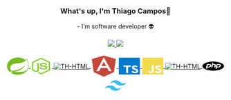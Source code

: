 <div align="center">
<h3> What's up, I'm Thiago Campos👋</h3>
- I’m software developer 👽
</div> 
<br>
<div align="center">
  <a href="https://github.com/thfields">
  <img height="200em" src="https://github-readme-stats.vercel.app/api?username=thfields&show_icons=true&theme=blue-green&include_all_commits=true&count_private=true"/>
  <img height="200em" src="https://github-readme-stats.vercel.app/api/top-langs/?username=thfields&layout=compact&langs_count=7&theme=blue-green"/>
</div>

<div style="display: inline_block" align="center"><br>
  
  <img align="center" alt="TH-HTML" height="40" width="50" src="https://raw.githubusercontent.com/devicons/devicon/master/icons/spring/spring-original.svg">
  <img align="center" alt="TH-HTML" height="40" width="50" src="https://raw.githubusercontent.com/devicons/devicon/master/icons/nodejs/nodejs-original.svg">
  <img align="center" alt="TH-HTML" height="40" width="50" src="https://cdn.jsdelivr.net/gh/devicons/devicon/icons/react/react-original.svg">
  <img align="center" alt="TH-HTML" height="50" width="60" src="https://raw.githubusercontent.com/devicons/devicon/master/icons/angularjs/angularjs-plain.svg">
  <img align="center" alt="TH-HTML" height="40" width="50" src="https://raw.githubusercontent.com/devicons/devicon/master/icons/typescript/typescript-original.svg">
  <img align="center" alt="TH-HTML" height="40" width="50" src="https://raw.githubusercontent.com/devicons/devicon/master/icons/javascript/javascript-plain.svg">
  <img align="center" alt="TH-HTML" height="40" width="50" src="https://cdn.jsdelivr.net/gh/devicons/devicon/icons/python/python-original.svg">
  <img align="center" alt="TH-HTML" height="40" width="50" src="https://raw.githubusercontent.com/devicons/devicon/master/icons/php/php-plain.svg">
  <img align="center" alt="TH-HTML" height="40" width="50" src="https://raw.githubusercontent.com/devicons/devicon/master/icons/tailwindcss/tailwindcss-plain.svg">
 
</div>
